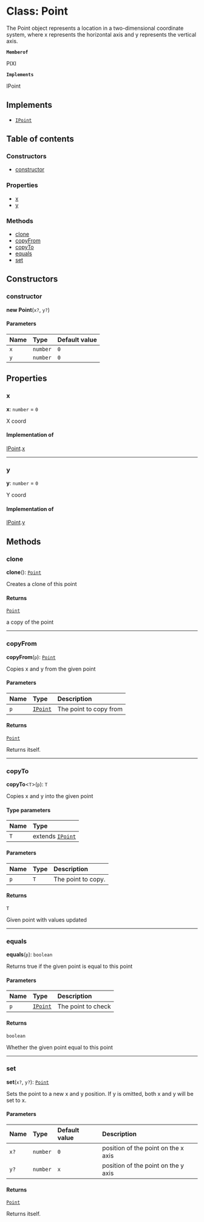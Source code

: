 # Class: Point

The Point object represents a location in a two-dimensional coordinate system, where x represents
the horizontal axis and y represents the vertical axis.

**`Memberof`**

PIXI

**`Implements`**

IPoint

## Implements

* [`IPoint`](/en/auto-docs/utils/interfaces/IPoint.md)

## Table of contents

### Constructors

* [constructor](/en/auto-docs/utils/classes/Point-1.md#constructor)

### Properties

* [x](/en/auto-docs/utils/classes/Point-1.md#x)
* [y](/en/auto-docs/utils/classes/Point-1.md#y)

### Methods

* [clone](/en/auto-docs/utils/classes/Point-1.md#clone)
* [copyFrom](/en/auto-docs/utils/classes/Point-1.md#copyfrom)
* [copyTo](/en/auto-docs/utils/classes/Point-1.md#copyto)
* [equals](/en/auto-docs/utils/classes/Point-1.md#equals)
* [set](/en/auto-docs/utils/classes/Point-1.md#set)

## Constructors

### constructor

**new Point**(`x?`, `y?`)

#### Parameters

| Name | Type | Default value |
| :------ | :------ | :------ |
| `x` | `number` | `0` |
| `y` | `number` | `0` |

## Properties

### x

**x**: `number` = `0`

X coord

#### Implementation of

[IPoint](/en/auto-docs/utils/interfaces/IPoint.md).[x](/en/auto-docs/utils/interfaces/IPoint.md#x)

***

### y

**y**: `number` = `0`

Y coord

#### Implementation of

[IPoint](/en/auto-docs/utils/interfaces/IPoint.md).[y](/en/auto-docs/utils/interfaces/IPoint.md#y)

## Methods

### clone

**clone**(): [`Point`](/en/auto-docs/utils/classes/Point-1.md)

Creates a clone of this point

#### Returns

[`Point`](/en/auto-docs/utils/classes/Point-1.md)

a copy of the point

***

### copyFrom

**copyFrom**(`p`): [`Point`](/en/auto-docs/utils/classes/Point-1.md)

Copies x and y from the given point

#### Parameters

| Name | Type | Description |
| :------ | :------ | :------ |
| `p` | [`IPoint`](/en/auto-docs/utils/interfaces/IPoint.md) | The point to copy from |

#### Returns

[`Point`](/en/auto-docs/utils/classes/Point-1.md)

Returns itself.

***

### copyTo

**copyTo**<`T`>(`p`): `T`

Copies x and y into the given point

#### Type parameters

| Name | Type |
| :------ | :------ |
| `T` | extends [`IPoint`](/en/auto-docs/utils/interfaces/IPoint.md) |

#### Parameters

| Name | Type | Description |
| :------ | :------ | :------ |
| `p` | `T` | The point to copy. |

#### Returns

`T`

Given point with values updated

***

### equals

**equals**(`p`): `boolean`

Returns true if the given point is equal to this point

#### Parameters

| Name | Type | Description |
| :------ | :------ | :------ |
| `p` | [`IPoint`](/en/auto-docs/utils/interfaces/IPoint.md) | The point to check |

#### Returns

`boolean`

Whether the given point equal to this point

***

### set

**set**(`x?`, `y?`): [`Point`](/en/auto-docs/utils/classes/Point-1.md)

Sets the point to a new x and y position.
If y is omitted, both x and y will be set to x.

#### Parameters

| Name | Type | Default value | Description |
| :------ | :------ | :------ | :------ |
| `x?` | `number` | `0` | position of the point on the x axis |
| `y?` | `number` | `x` | position of the point on the y axis |

#### Returns

[`Point`](/en/auto-docs/utils/classes/Point-1.md)

Returns itself.
